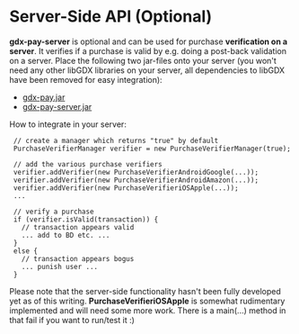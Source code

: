 # Server-Side API (Optional)

**gdx-pay-server** is optional and can be used for purchase **verification on a server**. It verifies if a
purchase is valid by e.g. doing a post-back validation on a server.
Place the following two jar-files onto your server (you won't need any other libGDX
libraries on your server, all dependencies to libGDX have been removed for easy integration):

* [gdx-pay.jar](https://oss.sonatype.org/content/repositories/releases/com/badlogicgames/gdxpay/gdx-pay/0.12.0/gdx-pay-0.12.0-library.jar)
* [gdx-pay-server.jar](https://oss.sonatype.org/content/repositories/releases/com/badlogicgames/gdxpay/gdx-pay-server/0.12.0/gdx-pay-server-0.12.0-library.jar)

How to integrate in your server:
```
 // create a manager which returns "true" by default
 PurchaseVerifierManager verifier = new PurchaseVerifierManager(true);

 // add the various purchase verifiers
 verifier.addVerifier(new PurchaseVerifierAndroidGoogle(...));
 verifier.addVerifier(new PurchaseVerifierAndroidAmazon(...));
 verifier.addVerifier(new PurchaseVerifieriOSApple(...));
 ...

 // verify a purchase
 if (verifier.isValid(transaction)) {
   // transaction appears valid
   ... add to BD etc. ...
 }
 else {
   // transaction appears bogus
   ... punish user ...
 }
 ```

Please note that the server-side functionality hasn't been fully developed yet as of this writing.
**PurchaseVerifieriOSApple** is somewhat rudimentary implemented and will need some more work. There is a main(...)
method in that fail if you want to run/test it :)

